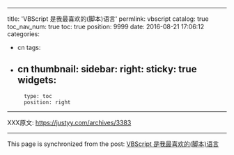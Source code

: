 
---
title: 'VBScript 是我最喜欢的(脚本)语言'
permlink: vbscript
catalog: true
toc_nav_num: true
toc: true
position: 9999
date: 2016-08-21 17:06:12
categories:
- cn
tags:
- cn
thumbnail: 
sidebar:
    right:
        sticky: true
widgets:
    -
        type: toc
        position: right
---


XXX原文: https://justyy.com/archives/3383

- - -

This page is synchronized from the post: [VBScript 是我最喜欢的(脚本)语言](https://steemit.com/@justyy/vbscript)
